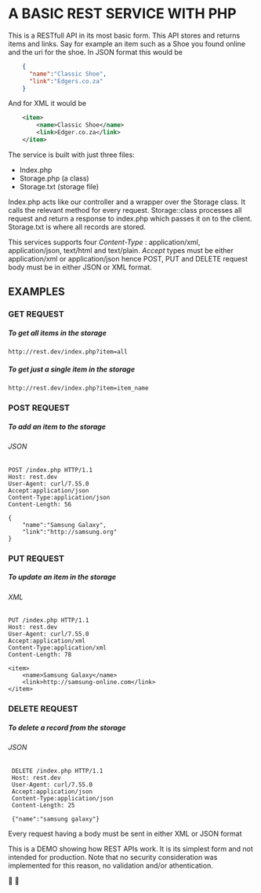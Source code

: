 # A BASIC REST SERVICE WITH PHP
This is a RESTfull API in its most basic form.
This API stores and returns items and links. Say for example an item such as a Shoe you found online and the uri for the shoe.
In JSON format this would be
```json
    {
      "name":"Classic Shoe",
      "link":"Edgers.co.za"
    }
```
And for XML it would be 
```xml
    <item>
        <name>Classic Shoe</name>
        <link>Edger.co.za</link>
    </item>
```
The service is built with just three files: 
* Index.php
* Storage.php (a class)
* Storage.txt (storage file)

Index.php acts like our controller and a wrapper over the Storage class. It calls the relevant method for every request.
Storage::class processes all request and return a response to index.php which passes it on to the client.
Storage.txt is where all records are stored.

This services supports four _Content-Type_ : application/xml, application/json, text/html and text/plain. 
_Accept_ types must be either application/xml or  application/json hence POST, PUT and DELETE request body must be in either JSON or XML format.

## EXAMPLES 
### GET REQUEST 
##### To get all items in the storage 
    http://rest.dev/index.php?item=all
##### To get just a single item in the storage
    http://rest.dev/index.php?item=item_name

### POST REQUEST
##### To add an item to the storage
###### JSON
    POST /index.php HTTP/1.1
    Host: rest.dev
    User-Agent: curl/7.55.0
    Accept:application/json
    Content-Type:application/json
    Content-Length: 56
    
    {
        "name":"Samsung Galaxy",
        "link":"http://samsung.org"
    }
    
### PUT REQUEST
##### To update an item in the storage
###### XML
    PUT /index.php HTTP/1.1
    Host: rest.dev
    User-Agent: curl/7.55.0
    Accept:application/xml
    Content-Type:application/xml
    Content-Length: 78
    
    <item>
        <name>Samsung Galaxy</name>
        <link>http://samsung-online.com</link>
    </item>
    
### DELETE REQUEST
##### To delete a record from the storage
###### JSON
     DELETE /index.php HTTP/1.1
     Host: rest.dev
     User-Agent: curl/7.55.0
     Accept:application/json
     Content-Type:application/json
     Content-Length: 25
     
     {"name":"samsung galaxy"}
    
Every request having a body must be sent in either XML or JSON format




This is a DEMO showing how REST APIs work. 
It is its simplest form and not intended for production. 
Note that no security consideration was implemented for this reason, no validation and/or athentication.

:tada: 
:rocket:








